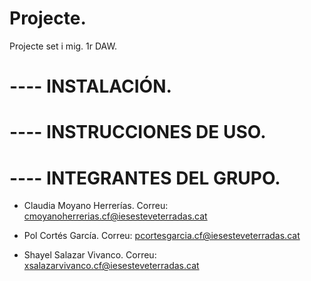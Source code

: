 # Projecte.
Projecte set i mig. 1r DAW.
# ---- INSTALACIÓN.

# ---- INSTRUCCIONES DE USO.

# ---- INTEGRANTES DEL GRUPO.
- Claudia Moyano Herrerías.
Correu: cmoyanoherrerias.cf@iesesteveterradas.cat 
  
- Pol Cortés García.
Correu: pcortesgarcia.cf@iesesteveterradas.cat
  
- Shayel Salazar Vivanco.
Correu: xsalazarvivanco.cf@iesesteveterradas.cat
